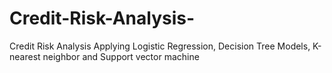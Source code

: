 # Credit-Risk-Analysis-
Credit Risk Analysis Applying Logistic Regression, Decision Tree Models, K-nearest neighbor and Support vector machine

